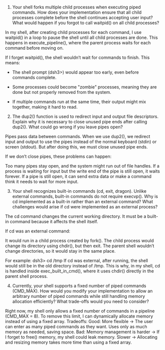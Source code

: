 1. Your shell forks multiple child processes when executing piped commands. How does your implementation ensure that all child processes complete before the shell continues accepting user input? What would happen if you forgot to call waitpid() on all child processes?

In my shell, after creating child processes for each command, I use waitpid() in a loop to pause the shell until all child processes are done. This happens in execute_pipeline(), where the parent process waits for each command before moving on.

If I forget waitpid(), the shell wouldn’t wait for commands to finish. This means:

- The shell prompt (dsh3>) would appear too early, even before commands complete.
  
- Some processes could become "zombie" processes, meaning they are done but not properly removed from the system.

- If multiple commands run at the same time, their output might mix together, making it hard to read.

2. The dup2() function is used to redirect input and output file descriptors. Explain why it is necessary to close unused pipe ends after calling dup2(). What could go wrong if you leave pipes open?

Pipes pass data between commands. When we use dup2(), we redirect input and output to use the pipes instead of the normal keyboard (stdin) or screen (stdout). But after doing this, we must close unused pipe ends.

If we don’t close pipes, these problems can happen:

Too many pipes stay open, and the system might run out of file handles.
If a process is waiting for input but the write end of the pipe is still open, it waits forever.
If a pipe is still open, it can send extra data or make a command think it needs to wait for more input.


3. Your shell recognizes built-in commands (cd, exit, dragon). Unlike external commands, built-in commands do not require execvp(). Why is cd implemented as a built-in rather than an external command? What challenges would arise if cd were implemented as an external process?

The cd command changes the current working directory. It must be a built-in command because it affects the shell itself.

If cd was an external command:

It would run in a child process created by fork().
The child process would change its directory using chdir(), but then exit.
The parent shell wouldn’t change directories, so it would stay in the same place.

For example: dsh3> cd /tmp
If cd was external, after running, the shell would still be in the old directory instead of /tmp.
This is why, in my shell, cd is handled inside exec_built_in_cmd(), where it uses chdir() directly in the parent shell process.




4. Currently, your shell supports a fixed number of piped commands (CMD_MAX). How would you modify your implementation to allow an arbitrary number of piped commands while still handling memory allocation efficiently? What trade-offs would you need to consider?

Right now, my shell only allows a fixed number of commands in a pipeline (CMD_MAX = 8). To remove this limit, I can dynamically allocate memory instead of using a fixed array.
Tradeoffs:
Good:
More flexible → The user can enter as many piped commands as they want.
Uses only as much memory as needed, saving space.
Bad:
Memory management is harder → If I forget to free() memory, my shell could leak memory.
Slower → Allocating and resizing memory takes more time than using a fixed array.
